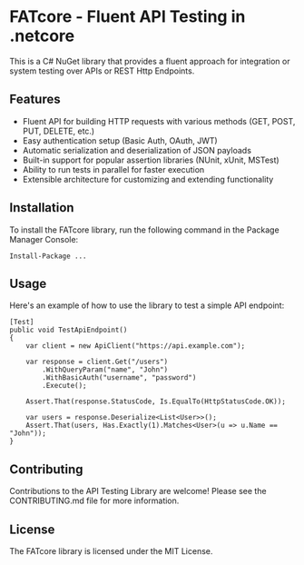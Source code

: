 # FATcore - Fluent API Testing in .netcore

This is a C# NuGet library that provides a fluent approach for integration or system testing over APIs or REST Http Endpoints.

## Features

* Fluent API for building HTTP requests with various methods (GET, POST, PUT, DELETE, etc.)
* Easy authentication setup (Basic Auth, OAuth, JWT)
* Automatic serialization and deserialization of JSON payloads
* Built-in support for popular assertion libraries (NUnit, xUnit, MSTest)
* Ability to run tests in parallel for faster execution
* Extensible architecture for customizing and extending functionality

## Installation

To install the FATcore library, run the following command in the Package Manager Console:

```
Install-Package ...
```

## Usage

Here's an example of how to use the library to test a simple API endpoint:

```
[Test]
public void TestApiEndpoint()
{
    var client = new ApiClient("https://api.example.com");

    var response = client.Get("/users")
        .WithQueryParam("name", "John")
        .WithBasicAuth("username", "password")
        .Execute();

    Assert.That(response.StatusCode, Is.EqualTo(HttpStatusCode.OK));

    var users = response.Deserialize<List<User>>();
    Assert.That(users, Has.Exactly(1).Matches<User>(u => u.Name == "John"));
}
```

## Contributing

Contributions to the API Testing Library are welcome! Please see the CONTRIBUTING.md file for more information.

## License

The FATcore library is licensed under the MIT License.
